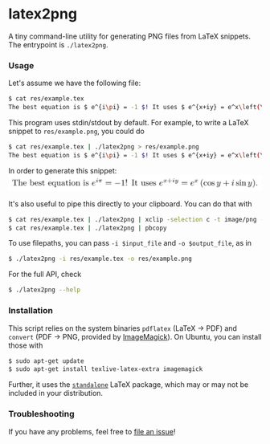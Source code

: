 # latex2png

A tiny command-line utility for generating PNG files from LaTeX snippets.  The entrypoint is `./latex2png`.

### Usage

Let's assume we have the following file:
```bash
$ cat res/example.tex
The best equation is $ e^{i\pi} = -1 $! It uses $ e^{x+iy} = e^x\left(\cos{y} + i\sin{y}\right) $.
```

This program uses stdin/stdout by default.  For example, to write a LaTeX snippet to `res/example.png`, you could do

```bash
$ cat res/example.tex | ./latex2png > res/example.png
The best equation is $ e^{i\pi} = -1 $! It uses $ e^{x+iy} = e^x\left(\cos{y} + i\sin{y}\right) $
```

In order to generate this snippet: ![example.png](res/example.png)

It's also useful to pipe this directly to your clipboard.  You can do that with

```bash
$ cat res/example.tex | ./latex2png | xclip -selection c -t image/png -i  # Ubuntu
$ cat res/example.tex | ./latex2png | pbcopy                              # MacOS
```

To use filepaths, you can pass `-i $input_file` and `-o $output_file`, as in
```bash
$ ./latex2png -i res/example.tex -o res/example.png
```

For the full API, check
```bash
$ ./latex2png --help
```

### Installation

This script relies on the system binaries `pdflatex` (LaTeX &rarr; PDF) and `convert` (PDF &rarr; PNG, provided by [ImageMagick](https://imagemagick.org/index.php)).  On Ubuntu, you can install those with
```bash
$ sudo apt-get update
$ sudo apt-get install texlive-latex-extra imagemagick
```

Further, it uses the [`standalone`](https://ctan.org/pkg/standalone) LaTeX package, which may or may not be included in your distribution.

### Troubleshooting

If you have any problems, feel free to [file an issue](https://github.com/keggsmurph21/latex2png/issues)!
